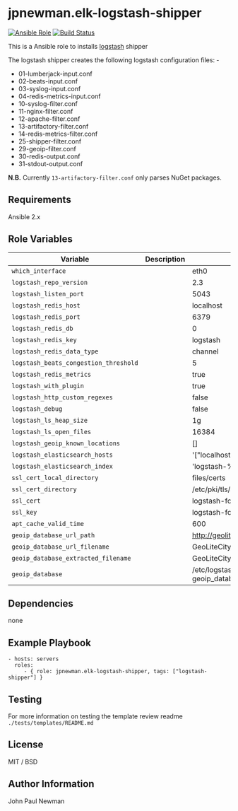 # jpnewman.elk-logstash-shipper

[![Ansible Role](https://img.shields.io/ansible/role/9591.svg?maxAge=2592000)](https://galaxy.ansible.com/jpnewman/elk-logstash-shipper/)
[![Build Status](https://travis-ci.org/jpnewman/ansible-role-elk-logstash-shipper.svg?branch=master)](https://travis-ci.org/jpnewman/ansible-role-elk-logstash-shipper)

This is a Ansible role to installs [logstash](https://www.elastic.co/products/logstash) shipper

The logstash shipper creates the following logstash configuration files: -

- 01-lumberjack-input.conf
- 02-beats-input.conf
- 03-syslog-input.conf
- 04-redis-metrics-input.conf
- 10-syslog-filter.conf
- 11-nginx-filter.conf
- 12-apache-filter.conf
- 13-artifactory-filter.conf
- 14-redis-metrics-filter.conf
- 25-shipper-filter.conf
- 29-geoip-filter.conf
- 30-redis-output.conf
- 31-stdout-output.conf

**N.B.** Currently ```13-artifactory-filter.conf``` only parses NuGet packages.

## Requirements

Ansible 2.x

## Role Variables

|Variable|Description|Default|
|---|---|---|
|```which_interface```||eth0|
|```logstash_repo_version```||2.3|
|```logstash_listen_port```||5043|
|```logstash_redis_host```||localhost|
|```logstash_redis_port```||6379|
|```logstash_redis_db```||0|
|```logstash_redis_key```||logstash|
|```logstash_redis_data_type```||channel|
|```logstash_beats_congestion_threshold```||5|
|```logstash_redis_metrics```||true|
|```logstash_with_plugin```||true|
|```logstash_http_custom_regexes```||false|
|```logstash_debug```||false|
|```logstash_ls_heap_size```||1g|
|```logstash_ls_open_files```||16384|
|```logstash_geoip_known_locations```||[]|
|```logstash_elasticsearch_hosts```||'["localhost:9200"]'|
|```logstash_elasticsearch_index```||'logstash-%{+YYYY.MM.dd}'|
|```ssl_cert_local_directory```||files/certs|
|```ssl_cert_directory```||/etc/pki/tls/certs|
|```ssl_cert```||logstash-forwarder.crt|
|```ssl_key```||logstash-forwarder.key|
|```apt_cache_valid_time```||600|
|```geoip_database_url_path```||http://geolite.maxmind.com/download/geoip/database|
|```geoip_database_url_filename```||GeoLiteCity.dat.gz|
|```geoip_database_extracted_filename```||GeoLiteCity.dat|
|```geoip_database```||/etc/logstash/geoip/{{ geoip_database_extracted_filename }}|

## Dependencies

none

## Example Playbook

    - hosts: servers
      roles:
         - { role: jpnewman.elk-logstash-shipper, tags: ["logstash-shipper"] }

## Testing

For more information on testing the template review readme ```./tests/templates/README.md```

## License

MIT / BSD

## Author Information

John Paul Newman
